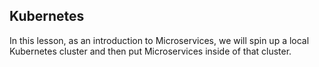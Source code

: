 ## Kubernetes

In this lesson, as an introduction to Microservices, we will spin up a local Kubernetes cluster and then put Microservices inside of that cluster. 

